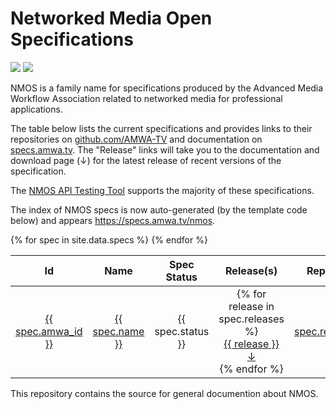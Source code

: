 # Networked Media Open Specifications

<a href="https://github.com/AMWA-TV/nmos/actions?query=workflow%3ALint"><img src="https://github.com/AMWA-TV/nmos/workflows/Lint/badge.svg"/></a> 
<a href="https://github.com/AMWA-TV/nmos/actions?query=workflow%3ARender"><img src="https://github.com/AMWA-TV/nmos/workflows/Render/badge.svg"/></a> 

<!-- INTRO-START -->

NMOS is a family name for specifications produced by the Advanced Media Workflow Association related to networked media for professional applications.

The table below lists the current specifications and provides links to their repositories on [github.com/AMWA-TV](https://github.com/AMWA-TV) and documentation on [specs.amwa.tv](https://specs.amwa.tv). The "Release" links will take you to the documentation and download page (↓) for the latest release of recent versions of the specification.

The [NMOS API Testing Tool](https://specs.amwa.tv/nmos-testing) supports the majority of these specifications.

The index of NMOS specs is now auto-generated (by the template code below) and appears <https://specs.amwa.tv/nmos>.

<table>
	<thead>
		<tr>
      <th style="text-align: center">Id</th>
      <th style="text-align: center">Name</th>
      <th style="text-align: center">Spec Status</th>
      <th style="text-align: center">Release(s)</th>
      <th style="text-align: center">Repository</th>
		</tr>
	</thead>
	<tbody>
		{% for spec in site.data.specs %}
		<tr>
			<td style="text-align: center"><a href="{{ spec.url }}">{{ spec.amwa_id }}</a></td>
			<td style="text-align: center"><a href="{{ spec.url }}">{{ spec.name }}</a></td>
			<td style="text-align: center">{{ spec.status }}</td>
			<td style="text-align: center">
				{% for release in spec.releases %}
					<div>
						<a href="{{ spec.url }}/{{ release }}">{{ release }}</a>
						<a href="{{ spec.repo_url }}/releases/tag/{{ release }}">↓</a>
					</div>
				{% endfor %}
			</td>
			<td style="text-align: center"><a href="{{ spec.repo_url }}">{{ spec.repo_name }}</a></td>
		</tr>
		{% endfor %}
	</tbody>
</table>

<!-- INTRO-END -->

This repository contains the source for general documention about NMOS.
